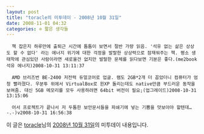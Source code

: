 ```yaml
---
layout: post
title: "toracle의 미투데이 - 2008년 10월 31일"
date: 2008-11-01 04:32
categories: ⊙ 짧은 생각들
---
```



    
      책 잡은지 하루만에 출퇴근 시간에 틈틈이 보면서 절반 가량 읽음. '석유 없는 삶은 상상도 할 수 없다' 라는 에너지 위기에 대한 걱정을 발랄한 상상력으로 잠재워주는 책. 평소 생태학에 관심있던 사람이라면 새로울건 없지만 발랄한 문체를 읽다보면 기분은 좋다.(me2book 석유 에너지)2008-10-31 13:11:37

      AMD 브리즈번 BE-2400 저전력 듀얼코어로 업글. 램도 2GB*2개 더 꼽았더니 컴퓨터가 엄청 빨라졌다. 우분투 위에서 VirtualBox로 윈XP 돌리는데도 native만큼 부드러운 동작을 보여줌. 대신 5GB 메모리를 모두 사용하려면 64bit 버전이 필요;(업그레이드)2008-10-31 13:15:06

      어서 프로젝트가 끝나서 저 두툼한 보안문서들을 파쇄기에 넣는 기쁨을 맛보아야 할텐데… -.-)v2008-10-31 16:56:38

    
    

이 글은 [toracle](http://me2day.net/toracle)님의 [2008년 10월 31일](http://me2day.net/toracle/2008/10/31#04:11:37)의 미투데이 내용입니다.


   
       
